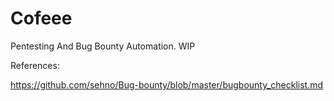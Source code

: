 # Cofeee
Pentesting And Bug Bounty Automation. WIP

References:

https://github.com/sehno/Bug-bounty/blob/master/bugbounty_checklist.md